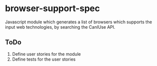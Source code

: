 # browser-support-spec
Javascript module which generates a list of browsers which supports the input web technologies, by searching the CanIUse API.

## ToDo
1) Define user stories for the module
1) Define tests for the user stories
